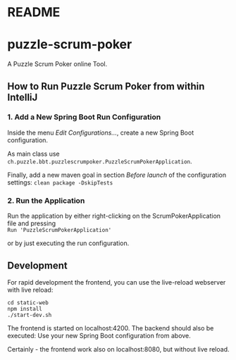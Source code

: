 README
===

# puzzle-scrum-poker
A Puzzle Scrum Poker online Tool.

## How to Run Puzzle Scrum Poker from within IntelliJ


### 1. Add a New Spring Boot Run Configuration

Inside the menu *Edit Configurations...*, create a new Spring Boot configuration.

As main class use
`
ch.puzzle.bbt.puzzlescrumpoker.PuzzleScrumPokerApplication
`.

Finally, add a new maven goal in section *Before launch* of the configuration settings:
`
clean package -DskipTests
`


### 2. Run the Application

Run the application by either right-clicking on the ScrumPokerApplication file and pressing \
`
Run 'PuzzleScrumPokerApplication'
`

or by just executing the run configuration.

## Development

For rapid development the frontend, you can use the live-reload webserver with live reload:

```
cd static-web
npm install
./start-dev.sh
```

The frontend is started on localhost:4200. The backend should also be executed: Use your new Spring Boot configuration from above.

Certainly - the frontend work also on localhost:8080, but without live reload.
